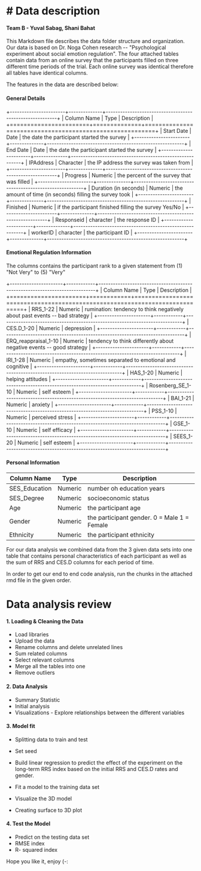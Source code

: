 # \# Data description

#### Team B - Yuval Sabag, Shani Bahat

This Markdown file describes the data folder structure and organization. Our data is based on Dr. Noga Cohen research -- "Psychological experiment about social emotion regulation". The four attached tables contain data from an online survey that the participants filled on three different time periods of the trial. Each online survey was identical therefore all tables have identical columns.

The features in the data are described below:

#### General Details

+-----------------------+--------------+---------------------------------------------------------+
| Column Name           | Type         | Description                                             |
+=======================+==============+=========================================================+
| Start Date            | Date         | the date the participant started the survey             |
+-----------------------+--------------+---------------------------------------------------------+
| End Date              | Date         | the date the participant started the survey             |
+-----------------------+--------------+---------------------------------------------------------+
| IPAddress             | Character    | the IP address the survey was taken from                |
+-----------------------+--------------+---------------------------------------------------------+
| Progress              | Numeric      | the percent of the survey that was filled               |
+-----------------------+--------------+---------------------------------------------------------+
| Duration (in seconds) | Numeric      | the amount of time (in seconds) filling the survey took |
+-----------------------+--------------+---------------------------------------------------------+
| Finished              | Numeric      | if the participant finished filling the survey Yes/No   |
+-----------------------+--------------+---------------------------------------------------------+
| Responseid            | character    | the response ID                                         |
+-----------------------+--------------+---------------------------------------------------------+
| workerID              | character    | the participant ID                                      |
+-----------------------+--------------+---------------------------------------------------------+

#### Emotional Regulation Information

The columns contains the participant rank to a given statement from (1) "Not Very" to (5) "Very"

+----------------------+------------+----------------------------------------------------------------------------+
| Column Name          | Type       | Description                                                                |
+======================+============+============================================================================+
| RRS_1-22             | Numeric    | rumination: tendency to think negatively about past events -- bad strategy |
+----------------------+------------+----------------------------------------------------------------------------+
| CES.D_1-20           | Numeric    | depression                                                                 |
+----------------------+------------+----------------------------------------------------------------------------+
| ERQ_reappraisal_1-10 | Numeric    | tendency to think differently about negative events -- good strategy       |
+----------------------+------------+----------------------------------------------------------------------------+
| IRI_1-28             | Numeric    | empathy, sometimes separated to emotional and cognitive                    |
+----------------------+------------+----------------------------------------------------------------------------+
| HAS_1-20             | Numeric    | helping attitudes                                                          |
+----------------------+------------+----------------------------------------------------------------------------+
| Rosenberg_SE_1-10    | Numeric    | self esteem                                                                |
+----------------------+------------+----------------------------------------------------------------------------+
| BAI_1-21             | Numeric    | anxiety                                                                    |
+----------------------+------------+----------------------------------------------------------------------------+
| PSS_1-10             | Numeric    | perceived stress                                                           |
+----------------------+------------+----------------------------------------------------------------------------+
| GSE_1-10             | Numeric    | self efficacy                                                              |
+----------------------+------------+----------------------------------------------------------------------------+
| SEES_1-20            | Numeric    | self esteem                                                                |
+----------------------+------------+----------------------------------------------------------------------------+

#### Personal Information

| Column Name   | Type    | Description                                 |
|---------------|---------|---------------------------------------------|
| SES_Education | Numeric | number oh education years                   |
| SES_Degree    | Numeric | socioeconomic status                        |
| Age           | Numeric | the participant age                         |
| Gender        | Numeric | the participant gender. 0 = Male 1 = Female |
| Ethnicity     | Numeric | the participant ethnicity                   |

For our data analysis we combined data from the 3 given data sets into one table that contains personal characteristics of each participant as well as the sum of RRS and CES.D columns for each period of time.

In order to get our end to end code analysis, run the chunks in the attached rmd file in the given order.

# Data analysis review

#### 1. Loading & Cleaning the Data

-   Load libraries
-   Upload the data
-   Rename columns and delete unrelated lines
-   Sum related columns
-   Select relevant columns
-   Merge all the tables into one
-   Remove outliers

#### 2. Data Analysis

-   Summary Statistic
-   Initial analysis
-   Visualizations - Explore relationships between the different variables

#### 3. Model fit

-   Splitting data to train and test

-   Set seed

-   Build linear regression to predict the effect of the experiment on the long-term RRS index based on the initial RRS and CES.D rates and gender.

-   Fit a model to the training data set

-   Visualize the 3D model

-   Creating surface to 3D plot

#### 4. Test the Model

-   Predict on the testing data set
-   RMSE index
-   R- squared index

Hope you like it, enjoy (-:
